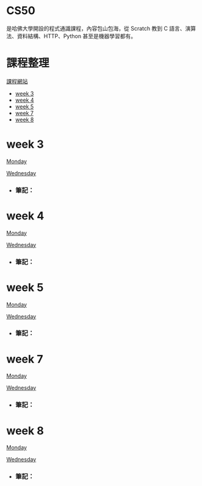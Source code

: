 # CS50 
是哈佛大學開設的程式通識課程，內容包山包海，從 Scratch 教到 C 語言、演算法、資料結構、HTTP、Python 甚至是機器學習都有。

# 課程整理
[課程網站](http://cs50.tv/2013/fall/#about,lectures)
- [week 3](#week-3)
- [week 4](#week-4)
- [week 5](#week-5)
- [week 7](#week-7)
- [week 8](#week-8)

# week 3 

[Monday](https://www.youtube.com/watch?v=xqhcVALTw54)

[Wednesday](https://www.youtube.com/watch?v=YxgI7ll4Xtg)

* ### 筆記：

# week 4 
[Monday](https://www.youtube.com/watch?v=8IZ9r5kmS3Y)

[Wednesday](https://www.youtube.com/watch?v=lw1U7CvmjoU)

* ### 筆記：

# week 5 
[Monday](http://www.youtube.com/watch?v=IEuvKVjw2oM)

[Wednesday](http://www.youtube.com/watch?v=atBMLJdSKBo)

* ### 筆記：

# week 7 
[Monday](http://www.youtube.com/watch?v=RUAsmwYC2mc)

[Wednesday](http://www.youtube.com/watch?v=QWnZpgZKOoc)

* ### 筆記：

# week 8
[Monday](https://www.youtube.com/watch?v=9qvt6MwBKZQ)

[Wednesday](http://www.youtube.com/watch?v=ihmHDZKOkA8)

* ### 筆記：

